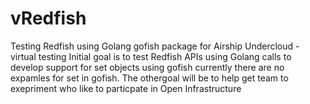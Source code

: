 # vRedfish
Testing Redfish using Golang  gofish package for Airship Undercloud - virtual testing
Initial goal is to test Redfish APIs using Golang calls to develop support for set objects using gofish
currently there are no expamles for set in gofish.
The othergoal will be to help get team to exepriment who like to particpate in Open Infrastructure
